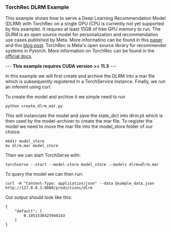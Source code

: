 
### TorchRec DLRM Example

This example shows how to serve a Deep Learning Recommendation Model (DLRM) with TorchRec on a single GPU (CPU is currently not yet supported by this example). It requres at least 15GB of free GPU memory to run.
The DLRM is an open source model for personalization and recommendation use cases published by Meta. More informatino can be found in this [paper](https://arxiv.org/abs/1906.00091) and this [blog post](https://ai.facebook.com/blog/dlrm-an-advanced-open-source-deep-learning-recommendation-model/).
TorchRec is Meta's open source library for recommender systems in Pytorch. More information on TorchRec can be found in the [official docs](https://pytorch.org/torchrec/).

--- **This example requires CUDA version >= 11.3**  ---

In this example we will first create and archive the DLRM into a mar file which is subsequently registered in a TorchService instance. Finally, we run an inferent using curl.

To create the model and archive it we simple need to run

```
python create_dlrm_mar.py
```

This will instanciate the model and save the state_dict into dlrm.pt which is then used by the model-archiver to create the mar file.
To register the model we need to move the mar file into the model_store folder of our choice.

```
mkdir model_store
mv dlrm.mar model_store
```

Then we can start TorchServe with:

```
torchserve --start --model-store model_store --models dlrm=dlrm.mar
```

To query the model we can then run:

```
curl -H "Content-Type: application/json" --data @sample_data.json http://127.0.0.1:8080/predictions/dlrm
```

Out output should look like this:
```
{
    "default": [
        0.1051536425948143
    ]
}
```
